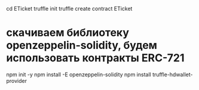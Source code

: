 
cd ETicket
truffle init
truffle create contract ETicket

# скачиваем библиотеку openzeppelin-solidity, будем использовать контракты ERC-721
npm init -y
npm install -E openzeppelin-solidity
npm install truffle-hdwallet-provider
